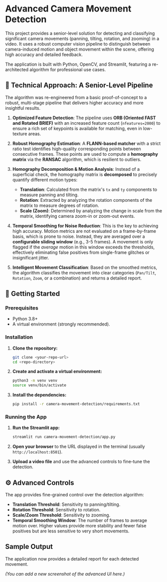 # Advanced Camera Movement Detection

This project provides a senior-level solution for detecting and classifying significant camera movements (panning, tilting, rotation, and zooming) in a video. It uses a robust computer vision pipeline to distinguish between camera-induced motion and object movement within the scene, offering high accuracy and detailed feedback.

The application is built with Python, OpenCV, and Streamlit, featuring a re-architected algorithm for professional use cases.

## 🤖 Technical Approach: A Senior-Level Pipeline

The algorithm was re-engineered from a basic proof-of-concept to a robust, multi-stage pipeline that delivers higher accuracy and more insightful results.

1.  **Optimized Feature Detection**: The pipeline uses **ORB (Oriented FAST and Rotated BRIEF)** with an increased feature count (`nfeatures=2000`) to ensure a rich set of keypoints is available for matching, even in low-texture areas.

2.  **Robust Homography Estimation**: A **FLANN-based matcher** with a strict ratio test identifies high-quality corresponding points between consecutive frames. These points are used to compute a **homography matrix** via the **RANSAC** algorithm, which is resilient to outliers.

3.  **Homography Decomposition & Motion Analysis**: Instead of a superficial check, the homography matrix is **decomposed** to precisely quantify different motion types:
    *   **Translation**: Calculated from the matrix's `tx` and `ty` components to measure panning and tilting.
    *   **Rotation**: Extracted by analyzing the rotation components of the matrix to measure degrees of rotation.
    *   **Scale (Zoom)**: Determined by analyzing the change in scale from the matrix, identifying camera zoom-in or zoom-out events.

4.  **Temporal Smoothing for Noise Reduction**: This is the key to achieving high accuracy. Motion metrics are not evaluated on a frame-by-frame basis, which is prone to noise. Instead, they are averaged over a **configurable sliding window** (e.g., 3-5 frames). A movement is only flagged if the *average* motion in this window exceeds the thresholds, effectively eliminating false positives from single-frame glitches or insignificant jitter.

5.  **Intelligent Movement Classification**: Based on the smoothed metrics, the algorithm classifies the movement into clear categories (`Pan/Tilt`, `Rotation`, `Zoom`, or a combination) and returns a detailed report.

## 🚀 Getting Started

### Prerequisites

*   Python 3.8+
*   A virtual environment (strongly recommended).

### Installation

1.  **Clone the repository:**
    ```bash
    git clone <your-repo-url>
    cd <repo-directory>
    ```

2.  **Create and activate a virtual environment:**
    ```bash
    python3 -m venv venv
    source venv/bin/activate
    ```

3.  **Install the dependencies:**
    ```bash
    pip install -r camera-movement-detection/requirements.txt
    ```

### Running the App

1.  **Run the Streamlit app:**
    ```bash
    streamlit run camera-movement-detection/app.py
    ```

2.  **Open your browser** to the URL displayed in the terminal (usually `http://localhost:8501`).

3.  **Upload a video file** and use the advanced controls to fine-tune the detection.

## ⚙️ Advanced Controls

The app provides fine-grained control over the detection algorithm:

*   **Translation Threshold**: Sensitivity to panning/tilting.
*   **Rotation Threshold**: Sensitivity to rotation.
*   **Scale/Zoom Threshold**: Sensitivity to zooming.
*   **Temporal Smoothing Window**: The number of frames to average motion over. Higher values provide more stability and fewer false positives but are less sensitive to very short movements.

## Sample Output

The application now provides a detailed report for each detected movement.

*(You can add a new screenshot of the advanced UI here.)*
